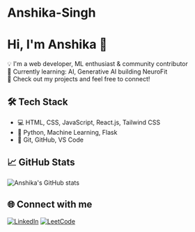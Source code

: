 # Anshika-Singh

# Hi, I'm Anshika 👋

💡 I'm a web developer, ML enthusiast & community contributor  
🌱 Currently learning: AI, Generative AI building NeuroFit  
🚀 Check out my projects and feel free to connect!

## 🛠️ Tech Stack
- 💻 HTML, CSS, JavaScript, React.js, Tailwind CSS
- 🧠 Python, Machine Learning, Flask
- 🧰 Git, GitHub, VS Code

## 📈 GitHub Stats
![Anshika's GitHub stats](https://github-readme-stats.vercel.app/api?username=Anshika09Singh&show_icons=true&theme=tokyonight)

## 🌐 Connect with me
[![LinkedIn](https://img.shields.io/badge/-LinkedIn-blue?logo=Linkedin&logoColor=white)](https://www.linkedin.com/in/anshika-singh-031b132a5/)
[![LeetCode](https://img.shields.io/badge/-LeetCode-orange?style=flat&logo=LeetCode&logoColor=white)](https://leetcode.com/u/Anshika09singh/)
